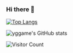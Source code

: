 ### Hi there 👋


[![Top Langs](https://github-readme-stats.vercel.app/api/top-langs/?username=yggame)](https://github.com/yggame/github-readme-stats)

![yggame's GitHub stats](https://github-readme-stats.vercel.app/api?username=yggame&show_icons=true&theme=tokyonight)

![Visitor Count](https://profile-counter.glitch.me/yggame/count.svg)

<!--
**yggame/yggame** is a ✨ _special_ ✨ repository because its `README.md` (this file) appears on your GitHub profile.

Here are some ideas to get you started:

- 🔭 I’m currently working on ...
- 🌱 I’m currently learning ...
- 👯 I’m looking to collaborate on ...
- 🤔 I’m looking for help with ...
- 💬 Ask me about ...
- 📫 How to reach me: ...
- 😄 Pronouns: ...
- ⚡ Fun fact: ...
-->
